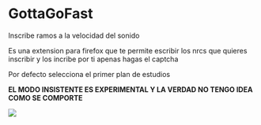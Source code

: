 # GottaGoFast
Inscribe ramos a la velocidad del sonido

Es una extension para firefox que te permite escribir los nrcs que quieres inscribir y los incribe por ti apenas hagas el captcha

Por defecto selecciona el primer plan de estudios

**EL MODO INSISTENTE ES EXPERIMENTAL Y LA VERDAD NO TENGO IDEA COMO SE COMPORTE**

![](https://tenor.com/uZCp.gif)
